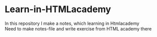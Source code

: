 # Learn-in-HTMLacademy
In this repository I make a notes, which learning in Htmlacademy<br>
Need to make notes-file and write exercise from HTML academy there
